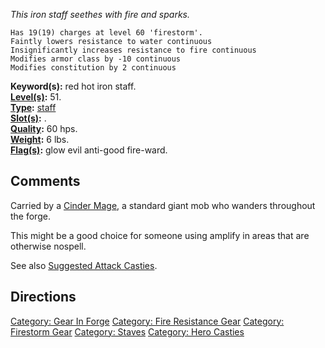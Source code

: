 *This iron staff seethes with fire and sparks.*

`Has 19(19) charges at level 60 'firestorm'.`  
`Faintly lowers resistance to water continuous`  
`Insignificantly increases resistance to fire continuous`  
`Modifies armor class by -10 continuous`  
`Modifies constitution by 2 continuous`

**Keyword(s):** red hot iron staff.  
**[Level(s)](Object_Level "wikilink"):** 51.  
**[Type](:Category:_Object_Types "wikilink"):**
[staff](:Category:_Staves "wikilink")  
**[Slot(s)](Object_Slots "wikilink"):** <held in hands>.  
**[Quality](Object_Quality "wikilink"):** 60 hps.  
**[Weight](Object_Weight "wikilink"):** 6 lbs.  
**[Flag(s)](:Category:_Object_Flags "wikilink"):** glow evil anti-good
fire-ward.  

## Comments

Carried by a [Cinder Mage](Cinder_Mage "wikilink"), a standard giant mob
who wanders throughout the forge.

This might be a good choice for someone using amplify in areas that are
otherwise nospell.

See also [Suggested Attack
Casties](Suggested_Spellcasting_Gear#Suggested_Attack_Casties "wikilink").

## Directions

[Category: Gear In Forge](Category:_Gear_In_Forge "wikilink") [Category:
Fire Resistance Gear](Category:_Fire_Resistance_Gear "wikilink")
[Category: Firestorm Gear](Category:_Firestorm_Gear "wikilink")
[Category: Staves](Category:_Staves "wikilink") [Category: Hero
Casties](Category:_Hero_Casties "wikilink")
